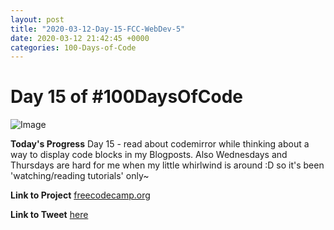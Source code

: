 ```yaml
---
layout: post
title: "2020-03-12-Day-15-FCC-WebDev-5"
date: 2020-03-12 21:42:45 +0000
categories: 100-Days-of-Code
---
```


# Day 15 of #100DaysOfCode
![Image](https://cdn.freecodecamp.org/platform/universal/fcc-twitter-1120X600-social-green.png)
<br/>

**Today's Progress**
Day 15 - read about codemirror while thinking about a way to display code blocks in my Blogposts. Also Wednesdays and Thursdays are hard for me when my little whirlwind is around :D so it's been 'watching/reading tutorials' only~
<br/>

**Link to Project**
[freecodecamp.org](https://freecodecamp.org)
<br/>

**Link to Tweet**
[here](https://twitter.com/prototowb/status/1238201746176032776)

